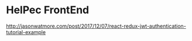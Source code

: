 # HelPec FrontEnd


http://jasonwatmore.com/post/2017/12/07/react-redux-jwt-authentication-tutorial-example